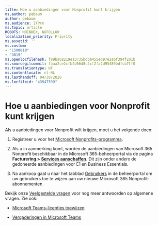 ```yaml
---
title: Hoe u aanbiedingen voor Nonprofit kunt krijgen
ms.author: pebaum
author: pebaum
ms.audience: ITPro
ms.topic: article
ROBOTS: NOINDEX, NOFOLLOW
localization_priority: Priority
ms.assetid: ''
ms.custom:
- "1500010"
- "3819"
ms.openlocfilehash: f89ba68219ea3735bdbb455ed97e2abf394f201b
ms.sourcegitcommit: fbaa2ce2cfb4d56d8c4cf2fa2d95489bdfcb7ff0
ms.translationtype: HT
ms.contentlocale: nl-NL
ms.lasthandoff: 04/30/2020
ms.locfileid: "43947599"
---
```

# <a name="how-to-get-nonprofit-offers"></a>Hoe u aanbiedingen voor Nonprofit kunt krijgen

Als u aanbiedingen voor Nonprofit wilt krijgen, moet u het volgende doen:

1. Registreer u voor het [Microsoft Nonprofits-programma](https://go.microsoft.com/fwlink/p/?linkid=2008962).

2. Als u in aanmerking komt, worden de aanbiedingen van Microsoft 365 Nonprofit beschikbaar in de Microsoft 365-beheerportal via de pagina **Facturering > [Services aanschaffen](https://go.microsoft.com/fwlink/p/?linkid=868433)**. Dit zijn onder andere de gedoneerde aanbiedingen voor E1 en Business Essentials.

3. Na aankoop gaat u naar het tabblad [Gebruikers](https://admin.microsoft.com/Adminportal/Home#/users) in de beheerportal om uw gebruikers toe te wijzen aan uw nieuwe Microsoft 365 Nonprofit-abonnementen.

Bekijk onze [Veelgestelde vragen](https://www.microsoft.com/microsoft-365/nonprofit/office-365-nonprofit#coreui-heading-67lnrlz) voor nog meer antwoorden op algemene vragen. Zie ook:

- [Microsoft Teams-licenties toewijzen](https://docs.microsoft.com/MicrosoftTeams/assign-teams-licenses)

- [Vergaderingen in Microsoft Teams](https://docs.microsoft.com/MicrosoftTeams/tutorial-meetings-in-teams)
